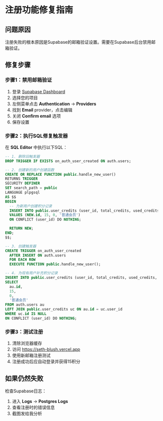# 注册功能修复指南

## 问题原因
注册失败的根本原因是Supabase的邮箱验证设置。需要在Supabase后台禁用邮箱验证。

## 修复步骤

### 步骤1：禁用邮箱验证

1. 登录 [Supabase Dashboard](https://app.supabase.com)
2. 选择您的项目
3. 左侧菜单点击 **Authentication** → **Providers**
4. 找到 **Email** provider，点击编辑
5. 关闭 **Confirm email** 选项
6. 保存设置

### 步骤2：执行SQL修复触发器

在 **SQL Editor** 中执行以下SQL：

```sql
-- 1. 删除旧触发器
DROP TRIGGER IF EXISTS on_auth_user_created ON auth.users;

-- 2. 创建新的用户创建函数
CREATE OR REPLACE FUNCTION public.handle_new_user()
RETURNS TRIGGER
SECURITY DEFINER
SET search_path = public
LANGUAGE plpgsql
AS $$
BEGIN
  -- 为新用户创建积分记录
  INSERT INTO public.user_credits (user_id, total_credits, used_credits, current_membership)
  VALUES (NEW.id, 15, 0, '普通会员')
  ON CONFLICT (user_id) DO NOTHING;

  RETURN NEW;
END;
$$;

-- 3. 创建触发器
CREATE TRIGGER on_auth_user_created
  AFTER INSERT ON auth.users
  FOR EACH ROW
  EXECUTE FUNCTION public.handle_new_user();

-- 4. 为现有用户补充积分记录
INSERT INTO public.user_credits (user_id, total_credits, used_credits, current_membership)
SELECT
  au.id,
  15,
  0,
  '普通会员'
FROM auth.users au
LEFT JOIN public.user_credits uc ON au.id = uc.user_id
WHERE uc.id IS NULL
ON CONFLICT (user_id) DO NOTHING;
```

### 步骤3：测试注册

1. 清除浏览器缓存
2. 访问 https://seth-blush.vercel.app
3. 使用新邮箱注册测试
4. 注册成功后应自动登录并获得15积分

## 如果仍然失败

检查Supabase日志：
1. 进入 **Logs** → **Postgres Logs**
2. 查看注册时的错误信息
3. 截图发给我分析